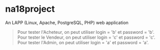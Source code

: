 # na18project
An LAPP (Linux, Apache, PostgreSQL, PHP) web application

> Pour tester l'Acheteur, on peut utiliser login = 'b' et password = 'b'.
> Pour tester le Vendeur, on peut utiliser login = 'c' et password = 'c'.
> Pour tester l'Admin, on peut utiliser login = 'a' et password = 'a'.
